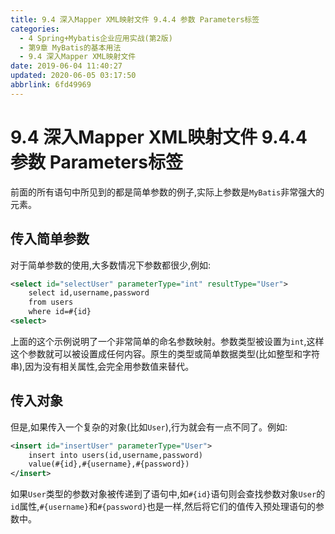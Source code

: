 ```yaml
---
title: 9.4 深入Mapper XML映射文件 9.4.4 参数 Parameters标签
categories: 
  - 4 Spring+Mybatis企业应用实战(第2版)
  - 第9章 MyBatis的基本用法
  - 9.4 深入Mapper XML映射文件
date: 2019-06-04 11:40:27
updated: 2020-06-05 03:17:50
abbrlink: 6fd49969
---
```

# 9.4 深入Mapper XML映射文件 9.4.4 参数 Parameters标签 #
前面的所有语句中所见到的都是简单参数的例子,实际上参数是`MyBatis`非常强大的元素。
## 传入简单参数 ##
对于简单参数的使用,大多数情况下参数都很少,例如:
```xml
<select id="selectUser" parameterType="int" resultType="User">
    select id,username,password
    from users
    where id=#{id}
<select>
```
上面的这个示例说明了一个非常简单的命名参数映射。参数类型被设置为`int`,这样这个参数就可以被设置成任何内容。原生的类型或简单数据类型(比如整型和字符串),因为没有相关属性,会完全用参数值来替代。
## 传入对象 ##
但是,如果传入一个复杂的对象(比如`User`),行为就会有一点不同了。例如:
```xml
<insert id="insertUser" parameterType="User">
    insert into users(id,username,password)
    value(#{id},#{username},#{password})
</insert>
```
如果`User`类型的参数对象被传递到了语句中,如`#{id}`语句则会查找参数对象`User`的`id`属性,`#{username}`和`#{password}`也是一样,然后将它们的值传入预处理语句的参数中。


